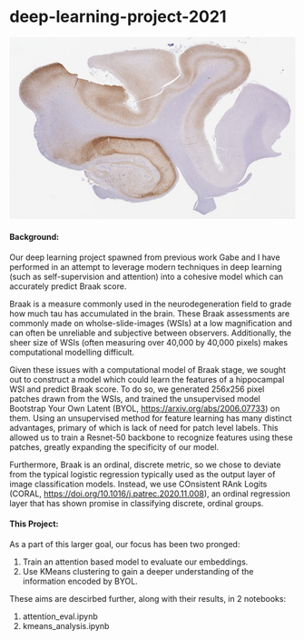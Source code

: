 # deep-learning-project-2021

<p align="center">
  <img src="https://github.com/john-mlr/deep-learning-project-2021/blob/main/orig_at8_45505.png" />
</p>

#### Background:
Our deep learning project spawned from previous work Gabe and I have performed in an attempt to leverage modern techniques in deep learning (such as self-supervision and attention) into a cohesive model which can accurately predict Braak score.

Braak is a measure commonly used in the neurodegeneration field to grade how much tau has accumulated in the brain. These Braak assessments are commonly made on wholse-slide-images (WSIs) at a low magnification and can often be unreliable and subjective between observers. Additionally, the sheer size of WSIs (often measuring over 40,000 by 40,000 pixels) makes computational modelling difficult. 

Given these issues with a computational model of Braak stage, we sought out to construct a model which could learn the features of a hippocampal WSI and predict Braak score. To do so, we generated 256x256 pixel patches drawn from the WSIs, and trained the unsupervised model Bootstrap Your Own Latent (BYOL, https://arxiv.org/abs/2006.07733) on them. Using an unsupervised method for feature learning has many distinct advantages, primary of which is lack of need for patch level labels. This allowed us to train a Resnet-50 backbone to recognize features using these patches, greatly expanding the specificity of our model.

Furthermore, Braak is an ordinal, discrete metric, so we chose to deviate from the typical logistic regression typically used as the output layer of image classification models. Instead, we use COnsistent RAnk Logits (CORAL, https://doi.org/10.1016/j.patrec.2020.11.008), an ordinal regression layer that has shown promise in classifying discrete, ordinal groups. 

#### This Project:
As a part of this larger goal, our focus has been two pronged:

1. Train an attention based model to evaluate our embeddings.
2. Use KMeans clustering to gain a deeper understanding of the information encoded by BYOL.

These aims are descirbed further, along with their results, in 2 notebooks:

1. attention_eval.ipynb
2. kmeans_analysis.ipynb
